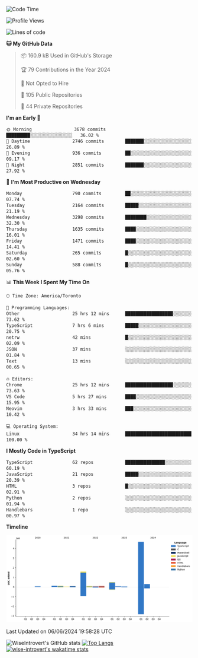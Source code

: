 <!--START_SECTION:waka-->
![Code Time](http://img.shields.io/badge/Code%20Time-1%2C683%20hrs%2026%20mins-blue)

![Profile Views](http://img.shields.io/badge/Profile%20Views-1-blue)

![Lines of code](https://img.shields.io/badge/From%20Hello%20World%20I%27ve%20Written-7.7%20million%20lines%20of%20code-blue)

**🐱 My GitHub Data** 

> 📦 160.9 kB Used in GitHub's Storage 
 > 
> 🏆 79 Contributions in the Year 2024
 > 
> 🚫 Not Opted to Hire
 > 
> 📜 105 Public Repositories 
 > 
> 🔑 44 Private Repositories 
 > 
**I'm an Early 🐤** 

```text
🌞 Morning                3678 commits        █████████░░░░░░░░░░░░░░░░   36.02 % 
🌆 Daytime                2746 commits        ███████░░░░░░░░░░░░░░░░░░   26.89 % 
🌃 Evening                936 commits         ██░░░░░░░░░░░░░░░░░░░░░░░   09.17 % 
🌙 Night                  2851 commits        ███████░░░░░░░░░░░░░░░░░░   27.92 % 
```
📅 **I'm Most Productive on Wednesday** 

```text
Monday                   790 commits         ██░░░░░░░░░░░░░░░░░░░░░░░   07.74 % 
Tuesday                  2164 commits        █████░░░░░░░░░░░░░░░░░░░░   21.19 % 
Wednesday                3298 commits        ████████░░░░░░░░░░░░░░░░░   32.30 % 
Thursday                 1635 commits        ████░░░░░░░░░░░░░░░░░░░░░   16.01 % 
Friday                   1471 commits        ████░░░░░░░░░░░░░░░░░░░░░   14.41 % 
Saturday                 265 commits         █░░░░░░░░░░░░░░░░░░░░░░░░   02.60 % 
Sunday                   588 commits         █░░░░░░░░░░░░░░░░░░░░░░░░   05.76 % 
```


📊 **This Week I Spent My Time On** 

```text
🕑︎ Time Zone: America/Toronto

💬 Programming Languages: 
Other                    25 hrs 12 mins      ██████████████████░░░░░░░   73.62 % 
TypeScript               7 hrs 6 mins        █████░░░░░░░░░░░░░░░░░░░░   20.75 % 
netrw                    42 mins             █░░░░░░░░░░░░░░░░░░░░░░░░   02.09 % 
JSON                     37 mins             ░░░░░░░░░░░░░░░░░░░░░░░░░   01.84 % 
Text                     13 mins             ░░░░░░░░░░░░░░░░░░░░░░░░░   00.65 % 

🔥 Editors: 
Chrome                   25 hrs 12 mins      ██████████████████░░░░░░░   73.63 % 
VS Code                  5 hrs 27 mins       ████░░░░░░░░░░░░░░░░░░░░░   15.95 % 
Neovim                   3 hrs 33 mins       ███░░░░░░░░░░░░░░░░░░░░░░   10.42 % 

💻 Operating System: 
Linux                    34 hrs 14 mins      █████████████████████████   100.00 % 
```

**I Mostly Code in TypeScript** 

```text
TypeScript               62 repos            ███████████████░░░░░░░░░░   60.19 % 
JavaScript               21 repos            █████░░░░░░░░░░░░░░░░░░░░   20.39 % 
HTML                     3 repos             █░░░░░░░░░░░░░░░░░░░░░░░░   02.91 % 
Python                   2 repos             ░░░░░░░░░░░░░░░░░░░░░░░░░   01.94 % 
Handlebars               1 repo              ░░░░░░░░░░░░░░░░░░░░░░░░░   00.97 % 
```



**Timeline**

![Lines of Code chart](https://raw.githubusercontent.com/wise-introvert/wise-introvert/master/assets/bar_graph.png)


 Last Updated on 06/06/2024 19:58:28 UTC
<!--END_SECTION:waka-->

![WiseIntrovert's GitHub stats](https://github-readme-stats.vercel.app/api?username=wise-introvert&count_private=true&show_icons=true)
[![Top Langs](https://github-readme-stats.vercel.app/api/top-langs/?username=wise-introvert&langs_count=10)](https://github.com/anuraghazra/github-readme-stats)
[![wise-introvert's wakatime stats](https://github-readme-stats.vercel.app/api/wakatime?username=wiseintrovert)](https://github.com/anuraghazra/github-readme-stats)
